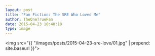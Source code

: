 ```yaml
---
layout: post
title: "Fan Fiction: The SRE Who Loved Me"
author: TheOneTrueFan
date: 2015-04-23 10:40:10
type: image
---
```


<img src="{{ "/images/posts/2015-04-23-sre-love/01.jpg" | prepend: site.baseurl }}">
